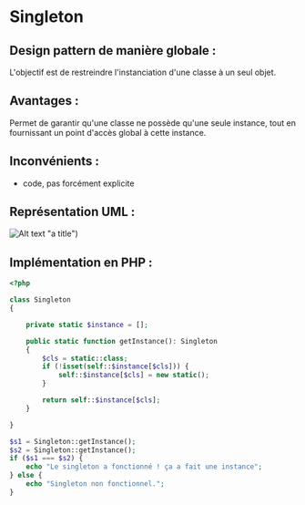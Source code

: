 # Singleton

## Design pattern de manière globale :
L'objectif est de restreindre l'instanciation d'une classe à un seul objet.

## Avantages :
Permet de garantir qu'une classe ne possède qu'une seule instance, tout en fournissant un point d'accès global à cette instance.

## Inconvénients : 
+ code, pas forcément explicite

## Représentation UML : 
![Alt text](https://media.discordapp.net/attachments/884824217110061117/1195359425448390697/image.png?ex=65b3b437&is=65a13f37&hm=2d6c59e1667f772efb86d49f8965678bc078030458c8752a9752e93f0c523ea3&=&format=webp&quality=lossless) "a title")

## Implémentation en PHP :

``` php
<?php

class Singleton
{

    private static $instance = [];

    public static function getInstance(): Singleton
    {
        $cls = static::class;
        if (!isset(self::$instance[$cls])) {
            self::$instance[$cls] = new static();
        }

        return self::$instance[$cls];
    }

}

$s1 = Singleton::getInstance();
$s2 = Singleton::getInstance();
if ($s1 === $s2) {
    echo "Le singleton a fonctionné ! ça a fait une instance";
} else {
    echo "Singleton non fonctionnel.";
}
```
